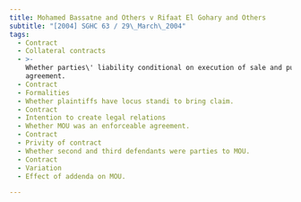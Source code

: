```yaml
---
title: Mohamed Bassatne and Others v Rifaat El Gohary and Others
subtitle: "[2004] SGHC 63 / 29\_March\_2004"
tags:
  - Contract
  - Collateral contracts
  - >-
    Whether parties\' liability conditional on execution of sale and purchase
    agreement.
  - Contract
  - Formalities
  - Whether plaintiffs have locus standi to bring claim.
  - Contract
  - Intention to create legal relations
  - Whether MOU was an enforceable agreement.
  - Contract
  - Privity of contract
  - Whether second and third defendants were parties to MOU.
  - Contract
  - Variation
  - Effect of addenda on MOU.

---
```


